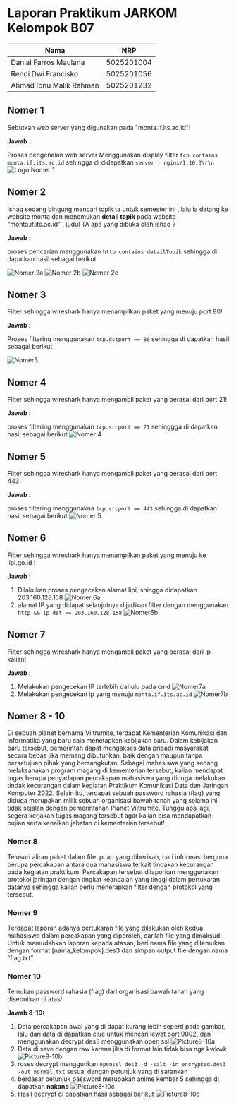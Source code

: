 # Laporan Praktikum JARKOM Kelompok B07 #

| Nama                      | NRP           |
| ------------------------- | ------------- |
| Danial Farros Maulana     | 5025201004    |
| Rendi Dwi Francisko       | 5025201056    |
| Ahmad Ibnu Malik Rahman   | 5025201232    |

## Nomer 1 ##
Sebutkan web server yang digunakan pada "monta.if.its.ac.id"! 

**Jawab :**

Proses pengenalan web server Menggunakan display filter ``tcp contains monta.if.its.ac.id`` sehingga di didapatkan ``server : nginx/1.10.3\r\n``
![Logo Nomer 1](/src/img/nomer1.png)

## Nomer 2 ##
Ishaq sedang bingung mencari topik ta untuk semester ini , lalu ia datang ke website monta dan menemukan **detail topik** pada website “monta.if.its.ac.id” , judul TA apa yang dibuka oleh ishaq ? 

**Jawab :**

proses pencarian menggunakan ``http contains detailTopik`` sehingga di dapatkan hasil sebagai berikut

![Nomer 2a](/src/img/nomer2.png)
![Nomer 2b](/src/img/nomer2b.png)
![Nomer 2c](/src/img/nomer2c.png)


## Nomer 3 ##

Filter sehingga wireshark hanya menampilkan paket yang menuju port 80! 

**Jawab :**

Proses filtering menggunakan ``tcp.dstport == 80`` sehingga di dapatkan hasil sebagai berikut

![Nomer3](/src/img/nomer3.png)

## Nomer 4 ##

Filter sehingga wireshark hanya mengambil paket yang berasal dari port 21!

**Jawab :**

proses filtering menggunakan ``tcp.srcport == 21`` sehinggga di dapatkan hasil sebagai berikut 
![Nomer 4](/src/img/nomer4.png)

## Nomer 5 ##

Filter sehingga wireshark hanya mengambil paket yang berasal dari port 443!

**Jawab :**

proses filtering menggunakna ``tcp.srcport == 443`` sehingga di dapatkan hasil sebagai berikut
![Nomer 5](/src/img/nomer5.png)

## Nomer 6 ##

Filter sehingga wireshark hanya menampilkan paket yang menuju ke lipi.go.id !

**Jawab :**

1. Dilakukan proses pengecekan alamat lipi, shingga didapatkan 203.160.128.158
    ![Nomer 6a](/src/img/Picture6a.png)
2. alamat IP yang didapat selanjutnya dijadikan filter dengan menggunakan ``http && ip.dst == 203.160.128.158``
   ![Nomer6b](/src/img/Picture6b.png)

## Nomer 7 ##

Filter sehingga wireshark hanya mengambil paket yang berasal dari ip kalian!

**Jawab :**

1. Melakukan pengecekan IP terlebih dahulu pada cmd
   ![Nomer7a](/src/img/Picture7a.png)
2. Melakukan pengecekan ip yang menuju ``monta.if.its.ac.id``
   ![Nomer7b](/src/img/Picture7b.png)

## Nomer 8 - 10 ##

Di sebuah planet bernama Viltrumite, terdapat Kementerian Komunikasi dan Informatika yang baru saja menetapkan kebijakan baru. Dalam kebijakan baru tersebut, pemerintah dapat mengakses data pribadi masyarakat secara bebas jika memang dibutuhkan, baik dengan maupun tanpa persetujuan pihak yang bersangkutan. Sebagai mahasiswa yang sedang melaksanakan program magang di kementerian tersebut, kalian mendapat tugas berupa penyadapan percakapan mahasiswa yang diduga melakukan tindak kecurangan dalam kegiatan Praktikum Komunikasi Data dan Jaringan Komputer 2022. Selain itu, terdapat sebuah password rahasia (flag) yang diduga merupakan milik sebuah organisasi bawah tanah yang selama ini tidak sejalan dengan pemerintahan Planet Viltrumite. Tunggu apa lagi, segera kerjakan tugas magang tersebut agar kalian bisa mendapatkan pujian serta kenaikan jabatan di kementerian tersebut!

### Nomer 8 ###
Telusuri aliran paket dalam file .pcap yang diberikan, cari informasi berguna berupa percakapan antara dua mahasiswa terkait tindakan kecurangan pada kegiatan praktikum. Percakapan tersebut dilaporkan menggunakan protokol jaringan dengan tingkat keandalan yang tinggi dalam pertukaran datanya sehingga kalian perlu menerapkan filter dengan protokol yang tersebut.
### Nomer 9 ###
Terdapat laporan adanya pertukaran file yang dilakukan oleh kedua mahasiswa dalam percakapan yang diperoleh, carilah file yang dimaksud! Untuk memudahkan laporan kepada atasan, beri nama file yang ditemukan dengan format [nama_kelompok].des3 dan simpan output file dengan nama “flag.txt”.
### Nomer 10 ###
Temukan password rahasia (flag) dari organisasi bawah tanah yang disebutkan di atas!

**Jawab 8-10:**
1. Data percakapan awal yang di dapat kurang lebih seperti pada gambar, lalu dari data di dapatkan clue untuk mencari lewat port 9002, dan menggunakan decrypt des3 menggunakan open ssl
   ![Picture8-10a](/src/img/Picture8-10a.png)
2. Data di save dengan raw karena jika di format lain tidak bisa nga kwkwk
   ![Picture8-10b](/src/img/Picture8-10b.png)
3. roses decrypt menggunkan ``openssl des3 -d -salt -in encrypted.des3 -out normal.txt`` sesuai dengan petunjuk yang di sarankan
4. berdasar petunjuk password merupakan anime kembar 5 sehingga di dapatkan **nakano**
   ![Picture8-10c](/src/img/Picture8-10c.png)
5. Hasil decrypt di dapatkan hasil sebagai berikut 
   ![Picture8-10c](/src/img/Picture8-10d.png)

 	
